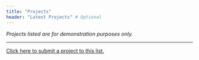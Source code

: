 ```yaml
---
title: "Projects"
header: "Latest Projects" # Optional
---
```

*Projects listed are for demonstration purposes only.*

---

[Click here to submit a project to this list.](https://consciousrepo.typeform.com/opsciproject?typeform-source=localhost)
